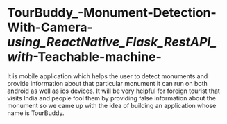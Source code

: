 # TourBuddy_-Monument-Detection-With-Camera-_using_ReactNative_Flask_RestAPI_with_-Teachable-machine-
It is mobile application which helps the user to detect monuments and provide information about that particular monument it can run on both android as well as ios devices. It will be very helpful for   foreign tourist that visits India and people fool them by providing false information about the monument so we came up with the idea of building an application whose name is TourBuddy.
